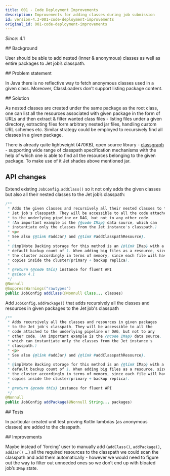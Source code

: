 ```yaml
---
title: 001 - Code Deployment Improvements
description: Improvements for adding classes during job submission
id: version-4.3-001-code-deployment-improvements
original_id: 001-code-deployment-improvements
---
```


*Since*: 4.1

## Background

User should be able to add nested (inner & anonymous) classes as well as
entire packages to Jet job’s classpath.

## Problem statement

In Java there is no reflective way to fetch anonymous classes used in a
given class. Moreover, ClassLoaders don’t support listing package
content.

## Solution

As nested classes are created under the same package as the root class,
one can list all the resources associated with given package in the form
of URLs and then extract & filter wanted class files - listing files
under a given directory, extracting files form arbitrary nested jar
files, handling custom URL schemes etc. Similar strategy could be
employed to recursively find all classes in a given package.

There is already quite lightweight (470KB), open source library -
[classgraph](https://github.com/classgraph/classgraph) -  supporting
wide range of classpath specification mechanisms with the help of which
one is able to find all the resources belonging to the given package. To
make use of it Jet shades above mentioned jar.

## API changes

Extend existing `JobConfig.addClass()` so it not only adds the given
classes but also all their nested classes to the Jet job’s classpath:

```java
/**
 * Adds the given classes and recursively all their nested classes to the
 * Jet job's classpath. They will be accessible to all the code attached
 * to the underlying pipeline or DAG, but not to any other code.
 * (An important example is the {@code IMap} data source, which can
 * instantiate only the classes from the Jet instance's classpath.)
 * <p>
 * See also {@link #addJar} and {@link #addClasspathResource}.
 *
 * @implNote Backing storage for this method is an {@link IMap} with a
 * default backup count of 1. When adding big files as a resource, size
 * the cluster accordingly in terms of memory, since each file will have 2
 * copies inside the cluster(primary + backup replica).
 *
 * @return {@code this} instance for fluent API
 * @since 4.1
 */
@Nonnull
@SuppressWarnings("rawtypes")
public JobConfig addClass(@Nonnull Class... classes)
```

Add `JobConfig.addPackage()` that adds recursively all the classes and
resources in given packages to the Jet job's classpath

```java
/**
 * Adds recursively all the classes and resources in given packages
 * to the Jet job's classpath. They will be accessible to all the
 * code attached to the underlying pipeline or DAG, but not to any
 * other code. (An important example is the {@code IMap} data source,
 * which can instantiate only the classes from the Jet instance's
 * classpath.)
 * <p>
 * See also {@link #addJar} and {@link #addClasspathResource}.
 *
 * @implNote Backing storage for this method is an {@link IMap} with a
 * default backup count of 1. When adding big files as a resource, size
 * the cluster accordingly in terms of memory, since each file will hav
 * copies inside the cluster(primary + backup replica).
 *
 * @return {@code this} instance for fluent API
 */
@Nonnull
public JobConfig addPackage(@Nonnull String... packages)
```

## Tests

In particular created unit test proving Kotlin lambdas (as anonymous
classes) are added to the classpath.

## Improvements

Maybe instead of ‘forcing' user to manually add (`addClass()`,
`addPackage()`, `addJar()` …) all the required resources to the
classpath we could scan the classpath and add them automatically -
however we would need to figure out the way to filter out unneeded ones
so we don’t end up with bloated job’s `IMap` state.
